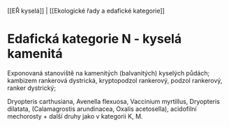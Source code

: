 [[EŘ kyselá]] | [[Ekologické řady a edafické kategorie]]

# Edafická kategorie N - kyselá kamenitá

Exponovaná stanoviště na kamenitých (balvanitých) kyselých půdách; kambizem rankerová dystrická, kryptopodzol rankerový, podzol rankerový, ranker dystrický; 

Dryopteris carthusiana, Avenella flexuosa, Vaccinium myrtillus, Dryopteris dilatata, (Calamagrostis arundinacea, Oxalis acetosella), acidofilní mechorosty + další druhy jako v kategorii K, M.



